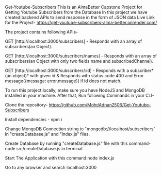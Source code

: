 Get-Youtube-Subscribers
This is an AlmaBetter Capstone Project for Getting Youtube Subscribers from the Database In this project we have created backend APIs to send response in the form of JSON data
Live Link for the Project-
https://get-youtube-subscribers-alma-better.onrender.com/

The project contains following APIs-

GET [http://localhost:3000/subscribers] - Responds with an array of subscribers(an Object).

GET [http://localhost:3000/subscribers/names] - Responds with an array of subscribers(an Object with only two fields name and subscribedChannel).

GET [http://localhost:3000/subscribers/:id] - Responds with a subscriber*(an object)* with given id & Responds with status code 400 and Error message({message: error.message}) if id does not match.

To run this project locally, make sure you have NodeJS and MongoDB installed in your machine. After that, Run following Commands in your CLI-

Clone the repository- https://github.com/MohdAdnan2506/Get-Youtube-Subscribers

Install dependencies - npm i

Change MongoDB Connection string to "mongodb://localhost/subscribers" in "createDatabase.js" and "index.js" files.

Create Database by running "createDatabase.js" file with this command- node src/createDatabase.js in terminal

Start The Application with this command node index.js

Go to any browser and search localhost:3000
